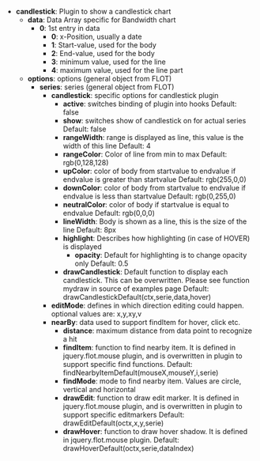 * <strong>candlestick</strong>: Plugin to show a candlestick chart
	* <strong>data</strong>: Data Array specific for Bandwidth chart
		* <strong>0</strong>: 1st entry in data
			* <strong>0</strong>: x-Position, usually a date
			* <strong>1</strong>: Start-value, used for the body
			* <strong>2</strong>: End-value, used for the body
			* <strong>3</strong>: minimum value, used for the line
			* <strong>4</strong>: maximum value, used for the line part
	* <strong>options</strong>: options (general object from FLOT)
		* <strong>series</strong>: series (general object from FLOT)
			* <strong>candlestick</strong>: specific options for candlestick plugin
				* <strong>active</strong>: switches binding of plugin into hooks
					Default: false
				* <strong>show</strong>: switches show of candlestick on for actual series
					Default: false
				* <strong>rangeWidth</strong>: range is displayed as line, this value is the width of this line
					Default: 4
				* <strong>rangeColor</strong>: Color of line from min to max
					Default: rgb(0,128,128)
				* <strong>upColor</strong>: color of body from startvalue to endvalue if endvalue is greater than startvalue
					Default: rgb(255,0,0)
				* <strong>downColor</strong>: color of body from startvalue to endvalue if endvalue is less than startvalue
					Default: rgb(0,255,0)
				* <strong>neutralColor</strong>: color of body if startvalue is equal to endvalue
					Default: rgb(0,0,0)
				* <strong>lineWidth</strong>: Body is shown as a line, this is the size of the line
					Default: 8px
				* <strong>highlight</strong>: Describes how highlighting (in case of HOVER) is displayed
					* <strong>opacity</strong>: Default for highlighting is to change opacity only
						Default: 0.5
				* <strong>drawCandlestick</strong>: Default function to display each candlestick. This can be overwritten. Please see function mydraw in source of examples page
					Default:  drawCandlestickDefault(ctx,serie,data,hover)
			* <strong>editMode</strong>: defines in which direction editing could happen. optional values are: x,y,xy,v
			* <strong>nearBy</strong>: data used to support findItem for hover, click etc.
				* <strong>distance</strong>: maximum distance from data point to recognize a hit 
				* <strong>findItem</strong>: function to find nearby item. It is defined in jquery.flot.mouse plugin, and is overwritten in plugin to support specific find functions.
					Default:  findNearbyItemDefault(mouseX,mouseY,i,serie)
				* <strong>findMode</strong>: mode to find nearby item. Values are circle, vertical and horizontal
				* <strong>drawEdit</strong>: function to draw edit marker. It is defined in jquery.flot.mouse plugin, and is overwritten in plugin to support specific editmarkers
					Default:  drawEditDefault(octx,x,y,serie)
				* <strong>drawHover</strong>: function to draw hover shadow. It is defined in jquery.flot.mouse plugin.
					Default:  drawHoverDefault(octx,serie,dataIndex)
